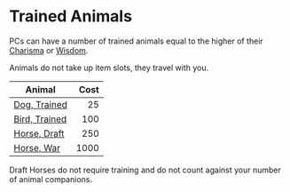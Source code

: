 # Trained Animals

PCs can have a number of trained animals equal to the higher of their [Charisma](../../Player%20Characters/Abilities/Charisma.md) or [Wisdom](../../Player%20Characters/Abilities/Wisdom.md).

Animals do not take up item slots, they travel with you.

| Animal                                                                         | Cost |
| ------------------------------------------------------------------------------ | ---: |
| [Dog, Trained](25%20Coins/Dog,%20Trained.md)    |   25 |
| [Bird, Trained](100%20Coins/Bird,%20Trained.md) |  100 |
| [Horse, Draft](250%20Coins/Horse,%20Draft.md)   |  250 |
| [Horse, War](1000%20Coins/Horse,%20War.md)      | 1000 |

Draft Horses do not require training and do not count against your number of animal companions.
